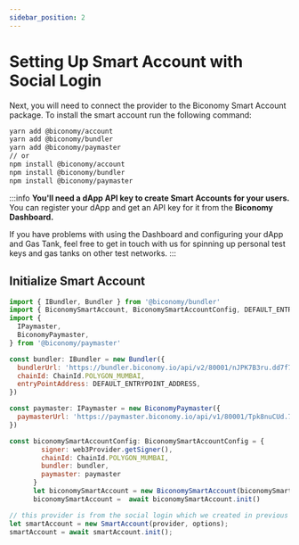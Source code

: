 ```yaml
---
sidebar_position: 2
---
```


# Setting Up Smart Account with Social Login

Next, you will need to connect the provider to the Biconomy Smart Account package. To install the smart account run the following command:

```bash
yarn add @biconomy/account
yarn add @biconomy/bundler
yarn add @biconomy/paymaster
// or
npm install @biconomy/account
npm install @biconomy/bundler
npm install @biconomy/paymaster
```

:::info
**You'll need a dApp API key to create Smart Accounts for your users.**
You can register your dApp and get an API key for it from the **Biconomy Dashboard.**

If you have problems with using the Dashboard and configuring your dApp and Gas Tank, feel free to get in touch with us for spinning up personal test keys and gas tanks on other test networks.
:::

## Initialize Smart Account


```js
import { IBundler, Bundler } from '@biconomy/bundler'
import { BiconomySmartAccount, BiconomySmartAccountConfig, DEFAULT_ENTRYPOINT_ADDRESS } from "@biconomy/account"
import { 
  IPaymaster, 
  BiconomyPaymaster,  
} from '@biconomy/paymaster'

const bundler: IBundler = new Bundler({
  bundlerUrl: 'https://bundler.biconomy.io/api/v2/80001/nJPK7B3ru.dd7f7861-190d-41bd-af80-6877f74b8f44', // you can get this value from biconomy dashboard.     
  chainId: ChainId.POLYGON_MUMBAI,
  entryPointAddress: DEFAULT_ENTRYPOINT_ADDRESS,
})

const paymaster: IPaymaster = new BiconomyPaymaster({
  paymasterUrl: 'https://paymaster.biconomy.io/api/v1/80001/Tpk8nuCUd.70bd3a7f-a368-4e5a-af14-80c7f1fcda1a' 
})

const biconomySmartAccountConfig: BiconomySmartAccountConfig = {
        signer: web3Provider.getSigner(),
        chainId: ChainId.POLYGON_MUMBAI,
        bundler: bundler,
        paymaster: paymaster
      }
      let biconomySmartAccount = new BiconomySmartAccount(biconomySmartAccountConfig)
      biconomySmartAccount =  await biconomySmartAccount.init()

// this provider is from the social login which we created in previous setup
let smartAccount = new SmartAccount(provider, options);
smartAccount = await smartAccount.init();
```



